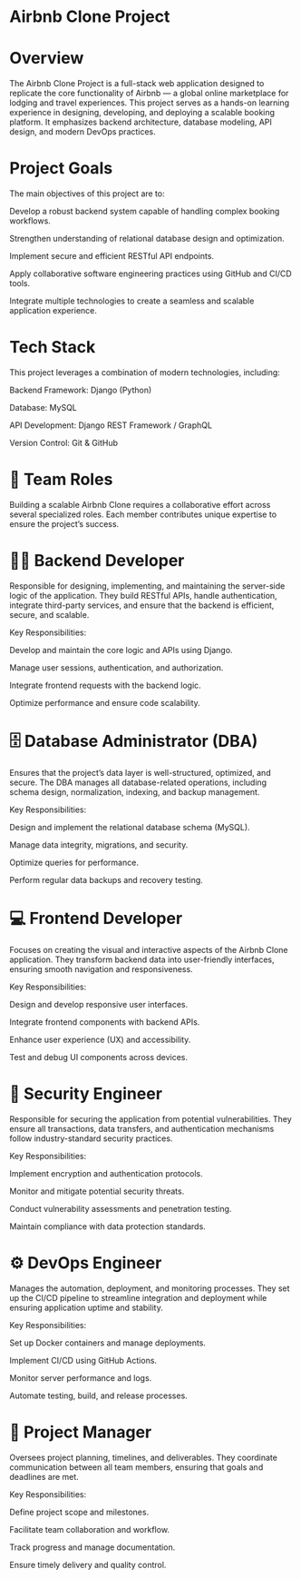 # Airbnb Clone Project

# Overview

The Airbnb Clone Project is a full-stack web application designed to replicate the core functionality of Airbnb — a global online marketplace for lodging and travel experiences. This project serves as a hands-on learning experience in designing, developing, and deploying a scalable booking platform. It emphasizes backend architecture, database modeling, API design, and modern DevOps practices.

# Project Goals

The main objectives of this project are to:

 Develop a robust backend system capable of handling complex booking workflows.

Strengthen understanding of relational database design and optimization.

Implement secure and efficient RESTful API endpoints.

 Apply collaborative software engineering practices using GitHub and CI/CD tools.

 Integrate multiple technologies to create a seamless and scalable application experience.

# Tech Stack

This project leverages a combination of modern technologies, including:

 Backend Framework: Django (Python)

 Database: MySQL

 API Development: Django REST Framework / GraphQL

 Version Control: Git & GitHub




# 👥 Team Roles

Building a scalable Airbnb Clone requires a collaborative effort across several specialized roles. Each member contributes unique expertise to ensure the project’s success.

# 🧑‍💻 Backend Developer

Responsible for designing, implementing, and maintaining the server-side logic of the application.
They build RESTful APIs, handle authentication, integrate third-party services, and ensure that the backend is efficient, secure, and scalable.

Key Responsibilities:

Develop and maintain the core logic and APIs using Django.

Manage user sessions, authentication, and authorization.

Integrate frontend requests with the backend logic.

Optimize performance and ensure code scalability.

# 🗄️ Database Administrator (DBA)

Ensures that the project’s data layer is well-structured, optimized, and secure.
The DBA manages all database-related operations, including schema design, normalization, indexing, and backup management.

Key Responsibilities:

Design and implement the relational database schema (MySQL).

Manage data integrity, migrations, and security.

Optimize queries for performance.

Perform regular data backups and recovery testing.

# 💻 Frontend Developer

Focuses on creating the visual and interactive aspects of the Airbnb Clone application.
They transform backend data into user-friendly interfaces, ensuring smooth navigation and responsiveness.

Key Responsibilities:

Design and develop responsive user interfaces.

Integrate frontend components with backend APIs.

Enhance user experience (UX) and accessibility.

Test and debug UI components across devices.

# 🔐 Security Engineer

Responsible for securing the application from potential vulnerabilities.
They ensure all transactions, data transfers, and authentication mechanisms follow industry-standard security practices.

Key Responsibilities:

Implement encryption and authentication protocols.

Monitor and mitigate potential security threats.

Conduct vulnerability assessments and penetration testing.

Maintain compliance with data protection standards.

# ⚙️ DevOps Engineer

Manages the automation, deployment, and monitoring processes.
They set up the CI/CD pipeline to streamline integration and deployment while ensuring application uptime and stability.

Key Responsibilities:

Set up Docker containers and manage deployments.

Implement CI/CD using GitHub Actions.

Monitor server performance and logs.

Automate testing, build, and release processes.

# 🧾 Project Manager

Oversees project planning, timelines, and deliverables.
They coordinate communication between all team members, ensuring that goals and deadlines are met.

Key Responsibilities:

Define project scope and milestones.

Facilitate team collaboration and workflow.

Track progress and manage documentation.

Ensure timely delivery and quality control.
 


